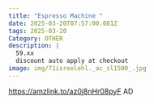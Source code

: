```yaml
---
title: "Espresso Machine "
date: 2025-03-20T07:57:00.081Z
tags: 2025-03-20
Category: OTHER
description: |
  59.xx
  discount auto apply at checkout 
image: img/71isreelehl._ac_sl1500_.jpg
---
```

https://amzlink.to/az0j8nHr08pyF
AD